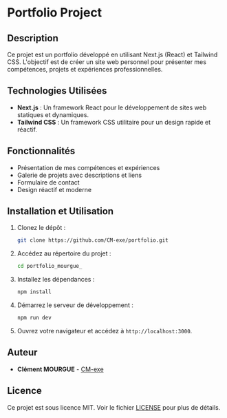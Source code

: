 # Portfolio Project

## Description
Ce projet est un portfolio développé en utilisant Next.js (React) et Tailwind CSS. L'objectif est de créer un site web personnel pour présenter mes compétences, projets et expériences professionnelles.

## Technologies Utilisées
- **Next.js** : Un framework React pour le développement de sites web statiques et dynamiques.
- **Tailwind CSS** : Un framework CSS utilitaire pour un design rapide et réactif.

## Fonctionnalités
- Présentation de mes compétences et expériences
- Galerie de projets avec descriptions et liens
- Formulaire de contact
- Design réactif et moderne

## Installation et Utilisation
1. Clonez le dépôt :
    ```bash
    git clone https://github.com/CM-exe/portfolio.git
    ```
2. Accédez au répertoire du projet :
    ```bash
    cd portfolio_mourgue_
3. Installez les dépendances :
    ```bash
    npm install
    ```
4. Démarrez le serveur de développement :
    ```bash
    npm run dev
    ```
5. Ouvrez votre navigateur et accédez à `http://localhost:3000`.

## Auteur
- **Clément MOURGUE** - [CM-exe](https://github.com/CM-exe)

## Licence
Ce projet est sous licence MIT. Voir le fichier [LICENSE](LICENSE) pour plus de détails.